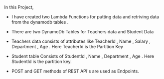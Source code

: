 In this Project,
* I have created two Lambda Functions for putting data and retriving data from the dynamodb tables .
* There are two DynamoDb Tables for Teachers data and Student Data 
* Teachers data consists of attributes like TeacherId , Name , Salary , Department , Age .
      Here TeacherId is the Partition Key 
* Student table Consists of StudentId , Name , Department , Age .
      Here StudentId is the partition key.
      
* POST and GET methods of REST API's are used as Endpoints.

